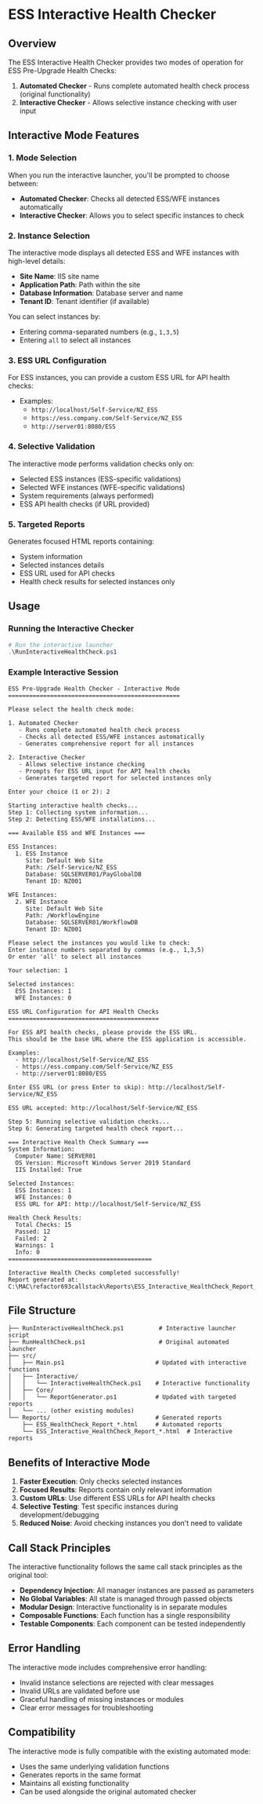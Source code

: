 # ESS Interactive Health Checker

## Overview

The ESS Interactive Health Checker provides two modes of operation for ESS Pre-Upgrade Health Checks:

1. **Automated Checker** - Runs complete automated health check process (original functionality)
2. **Interactive Checker** - Allows selective instance checking with user input

## Interactive Mode Features

### 1. Mode Selection
When you run the interactive launcher, you'll be prompted to choose between:
- **Automated Checker**: Checks all detected ESS/WFE instances automatically
- **Interactive Checker**: Allows you to select specific instances to check

### 2. Instance Selection
The interactive mode displays all detected ESS and WFE instances with high-level details:
- **Site Name**: IIS site name
- **Application Path**: Path within the site
- **Database Information**: Database server and name
- **Tenant ID**: Tenant identifier (if available)

You can select instances by:
- Entering comma-separated numbers (e.g., `1,3,5`)
- Entering `all` to select all instances

### 3. ESS URL Configuration
For ESS instances, you can provide a custom ESS URL for API health checks:
- Examples:
  - `http://localhost/Self-Service/NZ_ESS`
  - `https://ess.company.com/Self-Service/NZ_ESS`
  - `http://server01:8080/ESS`

### 4. Selective Validation
The interactive mode performs validation checks only on:
- Selected ESS instances (ESS-specific validations)
- Selected WFE instances (WFE-specific validations)
- System requirements (always performed)
- ESS API health checks (if URL provided)

### 5. Targeted Reports
Generates focused HTML reports containing:
- System information
- Selected instances details
- ESS URL used for API checks
- Health check results for selected instances only

## Usage

### Running the Interactive Checker

```powershell
# Run the interactive launcher
.\RunInteractiveHealthCheck.ps1
```

### Example Interactive Session

```
ESS Pre-Upgrade Health Checker - Interactive Mode
=================================================

Please select the health check mode:

1. Automated Checker
   - Runs complete automated health check process
   - Checks all detected ESS/WFE instances automatically
   - Generates comprehensive report for all instances

2. Interactive Checker
   - Allows selective instance checking
   - Prompts for ESS URL input for API health checks
   - Generates targeted report for selected instances only

Enter your choice (1 or 2): 2

Starting interactive health checks...
Step 1: Collecting system information...
Step 2: Detecting ESS/WFE installations...

=== Available ESS and WFE Instances ===

ESS Instances:
  1. ESS Instance
     Site: Default Web Site
     Path: /Self-Service/NZ_ESS
     Database: SQLSERVER01/PayGlobalDB
     Tenant ID: NZ001

WFE Instances:
  2. WFE Instance
     Site: Default Web Site
     Path: /WorkflowEngine
     Database: SQLSERVER01/WorkflowDB
     Tenant ID: NZ001

Please select the instances you would like to check:
Enter instance numbers separated by commas (e.g., 1,3,5)
Or enter 'all' to select all instances

Your selection: 1

Selected instances:
  ESS Instances: 1
  WFE Instances: 0

ESS URL Configuration for API Health Checks
===========================================

For ESS API health checks, please provide the ESS URL.
This should be the base URL where the ESS application is accessible.

Examples:
  - http://localhost/Self-Service/NZ_ESS
  - https://ess.company.com/Self-Service/NZ_ESS
  - http://server01:8080/ESS

Enter ESS URL (or press Enter to skip): http://localhost/Self-Service/NZ_ESS

ESS URL accepted: http://localhost/Self-Service/NZ_ESS

Step 5: Running selective validation checks...
Step 6: Generating targeted health check report...

=== Interactive Health Check Summary ===
System Information:
  Computer Name: SERVER01
  OS Version: Microsoft Windows Server 2019 Standard
  IIS Installed: True

Selected Instances:
  ESS Instances: 1
  WFE Instances: 0
  ESS URL for API: http://localhost/Self-Service/NZ_ESS

Health Check Results:
  Total Checks: 15
  Passed: 12
  Failed: 2
  Warnings: 1
  Info: 0
=========================================

Interactive Health Checks completed successfully!
Report generated at: C:\MAC\refactor693callstack\Reports\ESS_Interactive_HealthCheck_Report_20250109_143022.html
```

## File Structure

```
├── RunInteractiveHealthCheck.ps1          # Interactive launcher script
├── RunHealthCheck.ps1                     # Original automated launcher
├── src/
│   ├── Main.ps1                          # Updated with interactive functions
│   ├── Interactive/
│   │   └── InteractiveHealthCheck.ps1    # Interactive functionality
│   ├── Core/
│   │   └── ReportGenerator.ps1           # Updated with targeted reports
│   └── ... (other existing modules)
└── Reports/                              # Generated reports
    ├── ESS_HealthCheck_Report_*.html     # Automated reports
    └── ESS_Interactive_HealthCheck_Report_*.html  # Interactive reports
```

## Benefits of Interactive Mode

1. **Faster Execution**: Only checks selected instances
2. **Focused Results**: Reports contain only relevant information
3. **Custom URLs**: Use different ESS URLs for API health checks
4. **Selective Testing**: Test specific instances during development/debugging
5. **Reduced Noise**: Avoid checking instances you don't need to validate

## Call Stack Principles

The interactive functionality follows the same call stack principles as the original tool:

- **Dependency Injection**: All manager instances are passed as parameters
- **No Global Variables**: All state is managed through passed objects
- **Modular Design**: Interactive functionality is in separate modules
- **Composable Functions**: Each function has a single responsibility
- **Testable Components**: Each component can be tested independently

## Error Handling

The interactive mode includes comprehensive error handling:
- Invalid instance selections are rejected with clear messages
- Invalid URLs are validated before use
- Graceful handling of missing instances or modules
- Clear error messages for troubleshooting

## Compatibility

The interactive mode is fully compatible with the existing automated mode:
- Uses the same underlying validation functions
- Generates reports in the same format
- Maintains all existing functionality
- Can be used alongside the original automated checker
